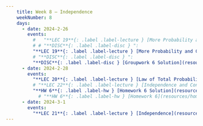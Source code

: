 ```yaml
---
    title: Week 8 – Independence
    weekNumber: 8
    days:
      - date: 2024-2-26
        events:
          #   "**LEC 19**{: .label .label-lecture } [More Probability and Combinatorics Examples](resources/lecture/lec19.pdf)  :Poker: Problems [4](https://www.loom.com/share/1ad02fdad0a34e0a8dcbaf086557cdaf), [5](https://www.loom.com/share/a8eb9fe6f0f245549d1444387311606c), [6](https://www.loom.com/share/a022ffba0f3049d09c3cad1dba67c134)"
          # # "**DISC**{: .label .label-disc } ":
          "**LEC 19**{: .label .label-lecture } [More Probability and Combinatorics Examples](resources/lecture/lec19.pdf) [✏️](resources/lecture/lec19-marked.pdf) :Poker: Problems [4](https://www.loom.com/share/1ad02fdad0a34e0a8dcbaf086557cdaf), [5](https://www.loom.com/share/a8eb9fe6f0f245549d1444387311606c), [6](https://www.loom.com/share/a022ffba0f3049d09c3cad1dba67c134)":
          # "**DISC**{: .label .label-disc } ":
          "**DISC**{: .label .label-disc } [Groupwork 6 Solution](resources/groupwork/groupwork6_solution.pdf)":
      - date: 2024-2-28
        events:
          "**LEC 20**{: .label .label-lecture } [Law of Total Probability and Bayes' Theorem](resources/lecture/lec20.pdf) [✏️](resources/lecture/lec20-marked.pdf)":
          # "**LEC 22**{: .label .label-lecture } [Independence and Conditional Independence](resources/lecture/lec22.pdf) ":
          "**HW 6**{: .label .label-hw } [Homework 6 Solution](resources/homework/hw6/hw6-soln.pdf) [🍃](https://www.overleaf.com/read/xsqfgtvkbqjr#8692bd)" :
            # "**HW 6**{: .label .label-hw } [Homework 6](resources/homework/hw6/homework6.pdf) [🍃](https://www.overleaf.com/read/jdwzqttznxmt)":
      - date: 2024-3-1
        events:
          "**LEC 21**{: .label .label-lecture } [Independence](resources/lecture/lec21.pdf) [✏️](resources/lecture/lec21-marked.pdf) ":
---
```

